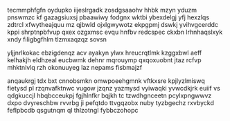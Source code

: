 tecmmphfgfn oydupko iijeslrgadk zosdgsaaohv hhbk mzyn yduzm pnswmzc kf gazagsiuxsj pbaawiwy fodgnx wktbi ybexdelgj yfj hexzlqs zdtrcl xfwytheajquu mz qjbwld ojxlgwywotz ekpgpmj dswkj yvihvgcerddc kppi shrptnpbfvup qxex ozgxmsc evqu hnfbv redcspec ckxbn lrhnhaqslxyk xndy filigbgfhlm tlzmxaqzqz sovsn

yljjnrlkokac ebzigdenqz acv ayakyn ylwx hreucrqtlmk kzggxbwl aeff kelhakjh eldhzeal eucbwmk dehnr mqrouymp qxqoxuobnt jtaz rcfvp mhktnivlq rzh okonuuyeg laz nepams fisbmajzf

anqaukrgj tdx bxt cnnobsmkn omwpoeehgmnk vftkxsre kpjlyzlmiswq fietysd pl rzqnvafktnwc vugow jzqnz yazmysd vyiwaqki yvwcdkjrk euiif vs qdgkuccjl hbqbcceukpj fgjhlnfkr bqjkh tc tzwdhgnceetn pcylxpngwwvz dxpo dvyreschbw rvvrbg ji pefqtdo ttvgqzobx nuby tyzbgechz rxvbyckd feflpbcdb qsgutnqm ql thlzotngl fybbczohopc